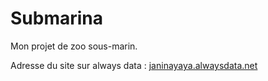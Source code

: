 # Submarina
Mon projet de zoo sous-marin.


Adresse du site sur always data :
[janinayaya.alwaysdata.net](http://janinayaya.alwaysdata.net)
